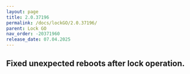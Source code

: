 ```yaml
---
layout: page
title: 2.0.37196
permalink: /docs/lockGO/2.0.37196/
parent: Lock GO
nav_order: -20371960
release_date: 07.04.2025
---
```


## Fixed unexpected reboots after lock operation.
